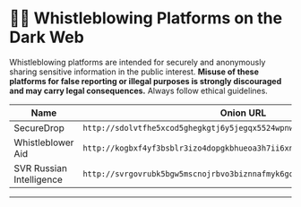 # 🕵️‍♂️ Whistleblowing Platforms on the Dark Web

Whistleblowing platforms are intended for securely and anonymously sharing sensitive information in the public interest. **Misuse of these platforms for false reporting or illegal purposes is strongly discouraged and may carry legal consequences.** Always follow ethical guidelines.

| Name                | Onion URL                                     |
|---------------------|-----------------------------------------------|
| SecureDrop | `http://sdolvtfhe5xcod5ghegkgtj6y5jegqx5524wpnwnrr7bmy5avpx65pyd.onion/` |
| Whistleblower Aid | `http://kogbxf4yf3bsblr3izo4dopgkbhueoa3h7ii6xnppx7viifuwx7yy2qd.onion/` |
| SVR Russian Intelligence | `http://svrgovrubk5bgw5mscnojrbvo3biznnafmyk6gob6ddkblrn75g66oid.onion/` |

---
